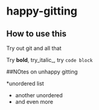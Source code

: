 # happy-gitting

## How to use this 

Try out git and all that

Try **bold**, try_italic_, try `code block`

##NOtes on unhappy gitting

*unordered list 
- another unordered
- and even more 